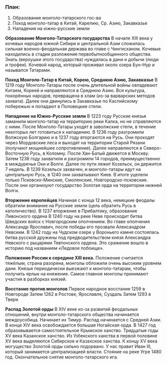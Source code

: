 ### План:
1. Образование монголо-татарского гос-ва
2. Поход монголо-татар в Китай, Карелию, Ср. Азию, Закавказье
3. Нападения на южно-русские земли

**Образование Монголо-Татарского государства**
В начале XIII века у кочевых народов южной Сибири и центральной Азии сложилась сильная военно-феодальная держава во главе с Чингисханом. Кочевые находились в стадии разложения первобытнообщинного общества. Знать (верхушки этого государства) нуждалась в дани и добычи (люди и трофеи). Кочевой народ, который проживал около озера Бун-Нур и назывался Татарами. 

**Поход Монголо-Татар в Китай, Корею, Среднюю Азию, Закавказье**
В 1219 году Монголо-Татары после очень длительной войны овладевают Китаем, Кореей и  направляются в Среднюю Азию. Вся культура, покорённых народов, превращена в хлам (из-за варварских методов захвата). Далее они двинулись в Закавказье по Каспийскому побережью и попадают в Половецкие степи. 

**Нападение на Южно-Русские земли**
В 1223 году Русские князья заманили монголо-татар на территорию реки Калка, но не справляются с ними. После Монголо-Татары уходят в заволжские степи, в течение некоторых лет готовиться к нападению. 
В 1236 году разгромили Волжскую Болгарию и в 1237 году вторгаются на Русь. Они проходят через Мордовские леса и выходят на территории Старой Рязани (получают мощнейшее сопротивление). 
Далее направляются в Северо-Восточную Русь, в Коломну. После Хан-Батый движется в Москву. 
Затем 1238 году захватили и разгромили 14 городов, преимущественно в междуречье Оки и Волги. 
Далее по пути лежит Козельск, он держится 7 недель. 
В 1239 Козельск захвачен, и монголо-татары идут на центральную Русь, в 1240 они захватывают Киев. 
В итоге уцелели только Псковско-Минские, Смоленские, Новгородско-псковские. После они 
организуют государство Золотая орда на территории нижней Волги. 

**Вторжение европейцев** 
Начиная с конца 12 века, немецкие феодалы обратили внимание на Русские земли (цель обратить Русь в католичество). В 1237 вторжение в Прибалтику, образование Ливонского ордена
В 1240 году на реке Неве происходит битва Шведских войск с Новгородским ополчением. Во главе ополчения Александр Ярославич, после победы его прозвали Александром Невским.
В 1242 году на Чудском озере у Вороньего камня состоялась битва русской дружины под 
предводительством князя Александра Невского с рыцарями Тевтонского ордена. Это сражение вошло в историю под названием «Ледовое побоище».

**Положение России к середине XIII века.**
Положение считается тяжёлым, страна разорена, монголы обложили очень высоким уровнем дани. 
Князья периодически выезжают к монголо-татарам, чтобы получить ярлык на княжение. Самое главное монголы принимают участия в разборках князей.

**Восстание против монголов**
Первое народное восстание 1259 в Новгороде
Затем 1262 в Ростове, Ярославле, Суздаль 
Затем 1293 в Твери

**Распад Золотой орды**
В XIV веке из-за развитий феодальных отношений, внутри монголо-татарского общества начинается междоусобица. Начинает их Тимур.
Распад начинается с Средней Азии.
В конце XIV века освобождается большая Ногайская орда.
В 1427 год образовывается самостоятельное Крымское ханство.
Тридцатые годы XV века Казанское ханство.
Из Узбекского ханства в первой половине XV века выделяются Сибирское и Казахское ханства.
К концу XV века могущество Золотой орды сильно подорвано. У нас правит Иван III, который 
занимается централизацией власти.
Стояние на реке Угре 1480 год. Окончательное снятие монголо-татарского ига.
